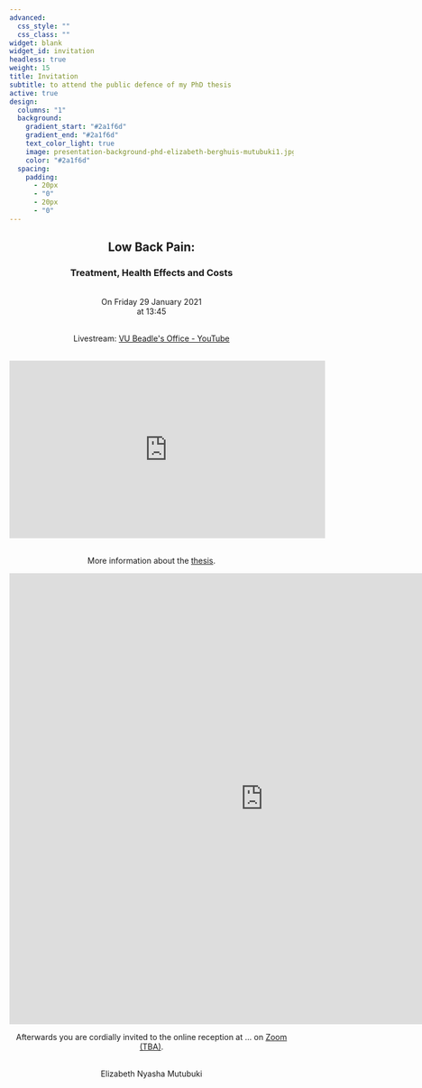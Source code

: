```yaml
---
advanced:
  css_style: ""
  css_class: ""
widget: blank
widget_id: invitation
headless: true
weight: 15
title: Invitation
subtitle: to attend the public defence of my PhD thesis
active: true
design:
  columns: "1"
  background:
    gradient_start: "#2a1f6d"
    gradient_end: "#2a1f6d"
    text_color_light: true
    image: presentation-background-phd-elizabeth-berghuis-mutubuki1.jpg
    color: "#2a1f6d"
  spacing:
    padding:
      - 20px
      - "0"
      - 20px
      - "0"
---
```

<div align="center">

## **Low Back Pain:**
### **Treatment, Health Effects and Costs**

<br>
On Friday 29 January 2021  
<br>
at 13:45  

<br>Livestream: [VU Beadle's Office - YouTube](https://www.youtube.com/channel/UCnN8TaVYe83472ewz9CH9HA)

<br>  
<iframe width="560" height="315" src="https://www.youtube-nocookie.com/embed/x5r21NE6728" frameborder="0" allow="accelerometer; autoplay; clipboard-write; encrypted-media; gyroscope; picture-in-picture" allowfullscreen></iframe>

<br>More information about the [thesis](https://research.vu.nl/en/publications/low-back-pain-treatment-health-effects-and-costs).

<iframe allowfullscreen="" frameborder="0" height="800" id="bookshare-iframe" onload="this.focus()" scrolling="no" src="https://www.blurb.com/bookshare/app/index.html?bookId=10480016" width="900"></iframe>

Afterwards you are cordially invited to the online reception at ... on [Zoom (TBA)](<>).

<br>Elizabeth Nyasha Mutubuki

</div>